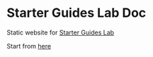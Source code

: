 # Starter Guides Lab Doc

Static website for [Starter Guides Lab](https://github.com/openshift-labs/starter-guides)

Start from [here](common-workshop-summary.html)

